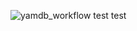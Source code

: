 ![yamdb_workflow](https://github.com/aleksandrtikhonov/yamdb_final/workflows/yamdb_workflow/badge.svg)
test
test
